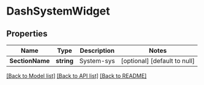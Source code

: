 # DashSystemWidget

## Properties
Name | Type | Description | Notes
------------ | ------------- | ------------- | -------------
**SectionName** | **string** | System-sys | [optional] [default to null]

[[Back to Model list]](../README.md#documentation-for-models) [[Back to API list]](../README.md#documentation-for-api-endpoints) [[Back to README]](../README.md)

